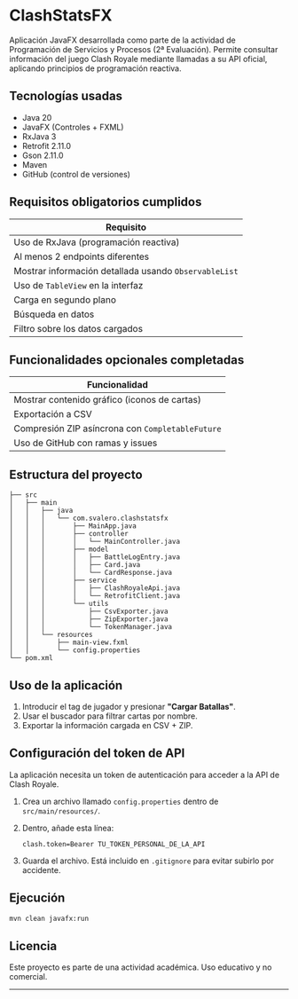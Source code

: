 # ClashStatsFX

Aplicación JavaFX desarrollada como parte de la actividad de Programación de Servicios y Procesos (2ª Evaluación). Permite consultar información del juego Clash Royale mediante llamadas a su API oficial, aplicando principios de programación reactiva.

##  Tecnologías usadas

* Java 20
* JavaFX (Controles + FXML)
* RxJava 3
* Retrofit 2.11.0
* Gson 2.11.0
* Maven
* GitHub (control de versiones)

##  Requisitos obligatorios cumplidos

| Requisito                                             
| ----------------------------------------------------- 
| Uso de RxJava (programación reactiva)                 
| Al menos 2 endpoints diferentes                       
| Mostrar información detallada usando `ObservableList` 
| Uso de `TableView` en la interfaz                    
| Carga en segundo plano                            
| Búsqueda en datos                                     
| Filtro sobre los datos cargados                       

## Funcionalidades opcionales completadas

| Funcionalidad                                    
| ------------------------------------------------ 
| Mostrar contenido gráfico (iconos de cartas)     
| Exportación a CSV                               
| Compresión ZIP asíncrona con `CompletableFuture` 
| Uso de GitHub con ramas y issues                 

## Estructura del proyecto

```
├── src
│   ├── main
│   │   ├── java
│   │   │   └── com.svalero.clashstatsfx
│   │   │       ├── MainApp.java
│   │   │       ├── controller
│   │   │       │   └── MainController.java
│   │   │       ├── model
│   │   │       │   ├── BattleLogEntry.java
│   │   │       │   ├── Card.java
│   │   │       │   └── CardResponse.java
│   │   │       ├── service
│   │   │       │   ├── ClashRoyaleApi.java
│   │   │       │   └── RetrofitClient.java
│   │   │       └── utils
│   │   │           ├── CsvExporter.java
│   │   │           ├── ZipExporter.java
│   │   │           └── TokenManager.java
│   │   └── resources
│   │       ├── main-view.fxml
│   │       └── config.properties
└── pom.xml
```

##  Uso de la aplicación

1. Introducir el tag de jugador y presionar **"Cargar Batallas"**.
2. Usar el buscador para filtrar cartas por nombre.
3. Exportar la información cargada en CSV + ZIP.

##  Configuración del token de API

La aplicación necesita un token de autenticación para acceder a la API de Clash Royale.

1. Crea un archivo llamado `config.properties` dentro de `src/main/resources/`.
2. Dentro, añade esta línea:

   ```properties
   clash.token=Bearer TU_TOKEN_PERSONAL_DE_LA_API
   ```
3. Guarda el archivo. Está incluido en `.gitignore` para evitar subirlo por accidente.

##  Ejecución

```bash
mvn clean javafx:run
```

## Licencia

Este proyecto es parte de una actividad académica. Uso educativo y no comercial.

---

